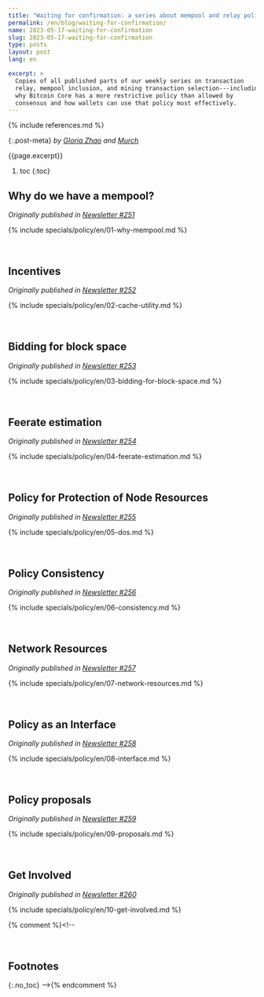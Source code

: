 ```yaml
---
title: "Waiting for confirmation: a series about mempool and relay policy"
permalink: /en/blog/waiting-for-confirmation/
name: 2023-05-17-waiting-for-confirmation
slug: 2023-05-17-waiting-for-confirmation
type: posts
layout: post
lang: en

excerpt: >
  Copies of all published parts of our weekly series on transaction
  relay, mempool inclusion, and mining transaction selection---including
  why Bitcoin Core has a more restrictive policy than allowed by
  consensus and how wallets can use that policy most effectively.
---
```

<style>
/* put a little extra space between the H2s to maybe help
 * readers understand each of these was originally published independently
 * of the others */
h2:not(:first-of-type) { margin-top: 3em; }
</style>

{% include references.md %}

{:.post-meta}
*by [Gloria Zhao][] and [Murch][]*

{{page.excerpt}}

1. toc
{:toc}

## Why do we have a mempool?

*Originally published in [Newsletter #251](/en/newsletters/2023/05/17/#waiting-for-confirmation-1-why-do-we-have-a-mempool)*

{% include specials/policy/en/01-why-mempool.md %}

## Incentives

*Originally published in [Newsletter #252](/en/newsletters/2023/05/24/#waiting-for-confirmation-2-incentives)*

{% include specials/policy/en/02-cache-utility.md %}

## Bidding for block space

*Originally published in [Newsletter #253](/en/newsletters/2023/05/31/#waiting-for-confirmation-3-bidding-for-block-space)*

{% include specials/policy/en/03-bidding-for-block-space.md %}

## Feerate estimation

*Originally published in [Newsletter #254](/en/newsletters/2023/06/07/#waiting-for-confirmation-4-feerate-estimation)*

{% include specials/policy/en/04-feerate-estimation.md %}

## Policy for Protection of Node Resources

*Originally published in [Newsletter
#255](/en/newsletters/2023/06/14/#waiting-for-confirmation-5-policy-for-protection-of-node-resources)*

{% include specials/policy/en/05-dos.md %}

## Policy Consistency

*Originally published in [Newsletter #256](/en/newsletters/2023/06/21/#waiting-for-confirmation-6-policy-consistency)*

{% include specials/policy/en/06-consistency.md %}

## Network Resources

*Originally published in [Newsletter #257](/en/newsletters/2023/06/28/#waiting-for-confirmation-7-network-resources)*

{% include specials/policy/en/07-network-resources.md %}

## Policy as an Interface

*Originally published in [Newsletter #258](/en/newsletters/2023/07/05/#waiting-for-confirmation-8-policy-as-an-interface)*

{% include specials/policy/en/08-interface.md %}

## Policy proposals

*Originally published in [Newsletter #259](/en/newsletters/2023/07/12/#waiting-for-confirmation-9-policy-proposals)*

{% include specials/policy/en/09-proposals.md %}

## Get Involved

*Originally published in [Newsletter #260](/en/newsletters/2023/07/19/#waiting-for-confirmation-10-get-involved)*

{% include specials/policy/en/10-get-involved.md %}

{% comment %}<!--
## Footnotes
{:.no_toc}
-->{% endcomment %}

[Gloria Zhao]: https://github.com/glozow
[Murch]: https://github.com/murchandamus
